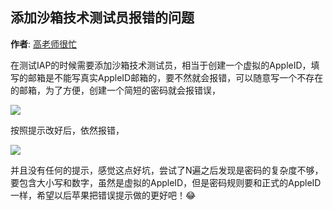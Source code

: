 添加沙箱技术测试员报错的问题
----------
**作者**: [高老师很忙](https://weibo.com/517082456)

在测试IAP的时候需要添加沙箱技术测试员，相当于创建一个虚拟的AppleID，填写的邮箱是不能写真实AppleID邮箱的，要不然就会报错，可以随意写一个不存在的邮箱，为了方便，创建一个简短的密码就会报错误，

![](https://github.com/iOS-Tips/iOS-tech-set/blob/master/images/2018/07/12-1.jpg)

按照提示改好后，依然报错，

![](https://github.com/iOS-Tips/iOS-tech-set/blob/master/images/2018/07/12-2.jpg)

并且没有任何的提示，感觉这点好坑，尝试了N遍之后发现是密码的复杂度不够，要包含大小写和数字，虽然是虚拟的AppleID，但是密码规则要和正式的AppleID一样，希望以后苹果把错误提示做的更好吧！😂

